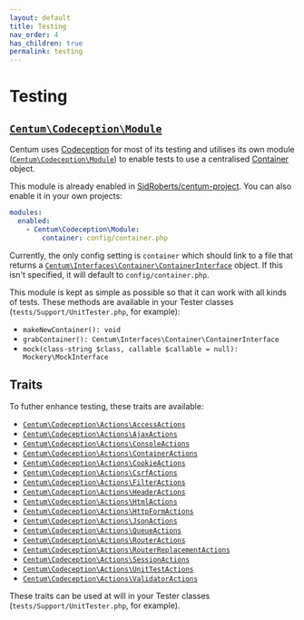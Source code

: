 ```yaml
---
layout: default
title: Testing
nav_order: 4
has_children: true
permalink: testing
---
```




# Testing

## [`Centum\Codeception\Module`](https://github.com/SidRoberts/centum/blob/main/src/Codeception/Module.php)

Centum uses [Codeception](https://codeception.com/) for most of its testing and utilises its own module ([`Centum\Codeception\Module`](https://github.com/SidRoberts/centum/blob/main/src/Codeception/Module.php)) to enable tests to use a centralised [Container](components/container/index.md) object.

This module is already enabled in [SidRoberts/centum-project](https://github.com/SidRoberts/centum-project).
You can also enable it in your own projects:

```yaml
modules:
  enabled:
    - Centum\Codeception\Module:
        container: config/container.php
```

Currently, the only config setting is `container` which should link to a file that returns a [`Centum\Interfaces\Container\ContainerInterface`](https://github.com/SidRoberts/centum/blob/main/src/Interfaces/Container/ContainerInterface.php) object.
If this isn't specified, it will default to `config/container.php`.

This module is kept as simple as possible so that it can work with all kinds of tests.
These methods are available in your Tester classes (`tests/Support/UnitTester.php`, for example):

- `makeNewContainer(): void`
- `grabContainer(): Centum\Interfaces\Container\ContainerInterface`
- `mock(class-string $class, callable $callable = null): Mockery\MockInterface`



## Traits

To futher enhance testing, these traits are available:

- [`Centum\Codeception\Actions\AccessActions`](https://github.com/SidRoberts/centum/blob/main/src/Codeception/Actions/AccessActions.php)
- [`Centum\Codeception\Actions\AjaxActions`](https://github.com/SidRoberts/centum/blob/main/src/Codeception/Actions/AjaxActions.php)
- [`Centum\Codeception\Actions\ConsoleActions`](https://github.com/SidRoberts/centum/blob/main/src/Codeception/Actions/ConsoleActions.php)
- [`Centum\Codeception\Actions\ContainerActions`](https://github.com/SidRoberts/centum/blob/main/src/Codeception/Actions/ContainerActions.php)
- [`Centum\Codeception\Actions\CookieActions`](https://github.com/SidRoberts/centum/blob/main/src/Codeception/Actions/CookieActions.php)
- [`Centum\Codeception\Actions\CsrfActions`](https://github.com/SidRoberts/centum/blob/main/src/Codeception/Actions/CsrfActions.php)
- [`Centum\Codeception\Actions\FilterActions`](https://github.com/SidRoberts/centum/blob/main/src/Codeception/Actions/FilterActions.php)
- [`Centum\Codeception\Actions\HeaderActions`](https://github.com/SidRoberts/centum/blob/main/src/Codeception/Actions/HeaderActions.php)
- [`Centum\Codeception\Actions\HtmlActions`](https://github.com/SidRoberts/centum/blob/main/src/Codeception/Actions/HtmlActions.php)
- [`Centum\Codeception\Actions\HttpFormActions`](https://github.com/SidRoberts/centum/blob/main/src/Codeception/Actions/HttpFormActions.php)
- [`Centum\Codeception\Actions\JsonActions`](https://github.com/SidRoberts/centum/blob/main/src/Codeception/Actions/JsonActions.php)
- [`Centum\Codeception\Actions\QueueActions`](https://github.com/SidRoberts/centum/blob/main/src/Codeception/Actions/QueueActions.php)
- [`Centum\Codeception\Actions\RouterActions`](https://github.com/SidRoberts/centum/blob/main/src/Codeception/Actions/RouterActions.php)
- [`Centum\Codeception\Actions\RouterReplacementActions`](https://github.com/SidRoberts/centum/blob/main/src/Codeception/Actions/RouterReplacementActions.php)
- [`Centum\Codeception\Actions\SessionActions`](https://github.com/SidRoberts/centum/blob/main/src/Codeception/Actions/SessionActions.php)
- [`Centum\Codeception\Actions\UnitTestActions`](https://github.com/SidRoberts/centum/blob/main/src/Codeception/Actions/UnitTestActions.php)
- [`Centum\Codeception\Actions\ValidatorActions`](https://github.com/SidRoberts/centum/blob/main/src/Codeception/Actions/ValidatorActions.php)

These traits can be used at will in your Tester classes (`tests/Support/UnitTester.php`, for example).
